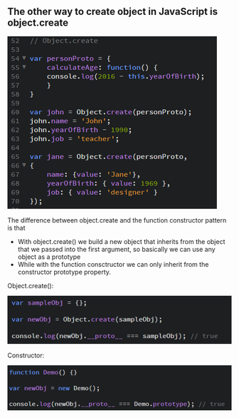 ## The other way to create object in JavaScript is object.create

![](/assets/js-16)

The difference between object.create and the function constructor pattern is that

* With object.create\(\) we build a new object that inherits from the object that we passed into the first argument, so basically we can use any object as a prototype
* While with the function consctructor we can only inherit from the constructor prototype property.

Object.create\(\):

![](/assets/js-18)



Constructor:

![](/assets/js-19)





